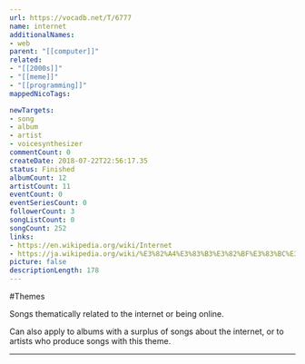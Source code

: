 ```yaml
---
url: https://vocadb.net/T/6777
name: internet
additionalNames: 
- web
parent: "[[computer]]"
related:
- "[[2000s]]"
- "[[meme]]"
- "[[programming]]"
mappedNicoTags:

newTargets:
- song
- album
- artist
- voicesynthesizer
commentCount: 0
createDate: 2018-07-22T22:56:17.35
status: Finished
albumCount: 12
artistCount: 11
eventCount: 0
eventSeriesCount: 0
followerCount: 3
songListCount: 0
songCount: 252
links: 
- https://en.wikipedia.org/wiki/Internet
- https://ja.wikipedia.org/wiki/%E3%82%A4%E3%83%B3%E3%82%BF%E3%83%BC%E3%83%8D%E3%83%83%E3%83%88
picture: false
descriptionLength: 178
---
```


#Themes

Songs thematically related to the internet or being online.

Can also apply to albums with a surplus of songs about the internet, or to artists who produce songs with this theme.

---

